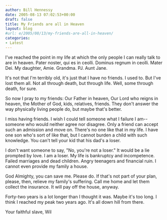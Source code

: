 ```yaml
---
author: Bill Hennessy
date: 2005-08-13 07:02:53+00:00
draft: false
title: My Friends are all in Heaven
layout: blog
#url: e/2005/08/13/my-friends-are-all-in-heaven/
categories:
- Latest
---
```


I've reached the point in my life at which the only people I can really talk to are in heaven.  Pater noster, qui es in ceolli.  Dominus regnum in ceolli.  Mater Dei.  My daughter, Amie.  Grandma.  PJ.  Aunt Jane.

It's not that I'm terribly old, it's just that I have no friends.  I used to.   But I've lost them all.  Not all through death, but through life.  Well, some through death, for sure.

So now I pray to my friends:  Our Father in heaven, Our Lord who reigns in heaven, the Mother of God, kids, relatives, friends.  They don't answer the way physically living people do, but maybe that's better.

I miss having friends.  I wish I could tell someone what I failure I am--someone who would neither agree nor disagree.  Only a friend can accept such an admission and move on.  There's no one like that in my life.   I have one son who's sort of like that, but I cannot burden a child with such knowledge.  You can't tell your kid that his dad's a loser.

I don't want someone to say, "No, you're not a loser."  It would be a lie prompted by love.  I am a loser.  My life is bankruptcy and incompetence.  Failed marriages and dead children.  Angry teenagers and financial ruin.  I cannot even provide my family a house.

God Almighty, you can save me.  Please do.  If that's not part of your plan, please, then, relieve my family's suffering.  Call me home and let them collect the insurance.  It will pay off the house, anyway.

Forty-two years is a lot longer than I thought it was.  Maybe it's too long.  I think I reached my peak two years ago.  It's all down hill from there.

Your faithful slave,
Wil
